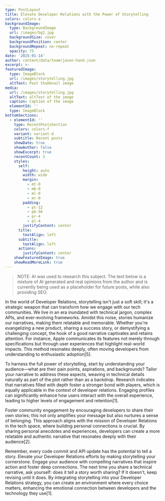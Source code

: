 ```yaml
---
type: PostLayout
title: Elevate Developer Relations with the Power of Storytelling
colors: colors-a
backgroundImage:
  type: BackgroundImage
  url: /images/bg2.jpg
  backgroundSize: cover
  backgroundPosition: center
  backgroundRepeat: no-repeat
  opacity: 75
date: '2025-01-14'
author: content/data/team/jason-hand.json
excerpt: >-
featuredImage:
  type: ImageBlock
  url: /images/storytelling.jpg
  altText: Post thumbnail image
media:
  url: /images/storytelling.jpg
  altText: altText of the image
  caption: Caption of the image
  elementId: ''
  type: ImageBlock
bottomSections:
  - elementId: ''
    type: RecentPostsSection
    colors: colors-f
    variant: variant-d
    subtitle: Recent posts
    showDate: true
    showAuthor: false
    showExcerpt: true
    recentCount: 3
    styles:
      self:
        height: auto
        width: wide
        margin:
          - mt-0
          - mb-0
          - ml-0
          - mr-0
        padding:
          - pt-12
          - pb-56
          - pr-4
          - pl-4
        justifyContent: center
      title:
        textAlign: left
      subtitle:
        textAlign: left
      actions:
        justifyContent: center
    showFeaturedImage: true
    showReadMoreLink: true
---
```


> NOTE: AI was used to research this subject. The text below is a mixture of AI generated and real opinions from the author and is currently being used as a placeholder for future posts, while also providing SEO.

In the world of Developer Relations, storytelling isn't just a soft skill; it's a strategic weapon that can transform how we engage with our tech communities. We live in an era inundated with technical jargon, complex APIs, and ever-evolving frameworks. Amidst this noise, stories humanize our narratives, making them relatable and memorable. Whether you're evangelizing a new product, sharing a success story, or demystifying a challenging concept, the hook of a good narrative captivates and retains attention. For instance, Apple communicates its features not merely through specifications but through user experiences that highlight real-world impacts. This method resonates deeply, often moving developers from understanding to enthusiastic adoption[5].

To harness the full power of storytelling, start by understanding your audience—what are their pain points, aspirations, and backgrounds? Tailor your narrative to address these aspects, weaving in technical details naturally as part of the plot rather than as a backdrop. Research indicates that narratives filled with depth foster a stronger bond with players, which is equally applicable in the context of developer relations. Engaging profiles can significantly enhance how users interact with the overall experience, leading to higher levels of engagement and retention[1].

Foster community engagement by encouraging developers to share their own stories; this not only amplifies your message but also nurtures a sense of belonging. This approach aligns with the mission of Developer Relations in the tech space, where building personal connections is crucial. By sharing personal anecdotes and experiences, developers can create a more relatable and authentic narrative that resonates deeply with their audience[2].

Remember, every code commit and API update has the potential to tell a story. Elevate your Developer Relations efforts by making storytelling your cornerstone. Engage your audience with compelling narratives that inspire action and foster deep connections. The next time you share a technical narrative, ask yourself: does it tell a story worth sharing? If it doesn't, keep revising until it does. By integrating storytelling into your Developer Relations strategy, you can create an environment where every choice matters, enhancing the emotional connection between developers and the technology they use[1].

